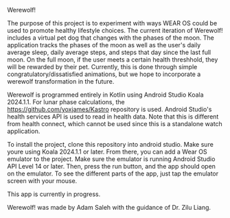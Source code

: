 Werewolf!

The purpose of this project is to experiment with ways WEAR OS could be used to promote healthy lifestyle choices. 
The current iteration of Werewolf! includes a virtual pet dog that changes with the phases of the moon. The application tracks
the phases of the moon as well as the user's daily average sleep, daily average steps, and steps that day since the last full 
moon. On the full moon, if the user meets a certain health threshhold, they will be rewarded by their pet. Currently, this is 
done through simple congratulatory/dissatisfied animations, but we hope to incorporate a werewolf transformation in the future.

Werewolf is programmed entirely in Kotlin using Android Studio Koala 2024.1.1. For lunar phase calculations, the 
https://github.com/yoxjames/Kastro repository is used. Android Studio's health services API is used to read in health data.
Note that this is different from health connect, which cannot be used since this is a standalone watch application. 

To install the project, clone this repository into android studio. Make sure youre using Koala 2024.1.1 or later.
From there, you can add a Wear OS emulator to the project. Make sure the emulator is running Android Studio API Level 14 or later.
Then, press the run button, and the app should open on the emulator. To see the different parts of the app, just tap the emulator 
screen with your mouse. 

This app is currently in progress. 

Werewolf! was made by Adam Saleh with the guidance of Dr. Zilu Liang. 
